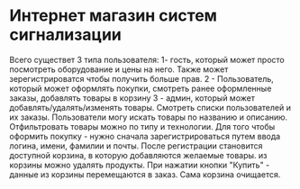 # Интернет магазин систем сигнализации
Всего существет 3 типа пользователя:
1- гость, который может просто посмотреть оборудование и цены на него. Также может зерегистрироватся чтобы получить больше прав.
2 - Пользователь, который может оформлять покупки, смотреть ранее оформленные заказы, добавлять товары в корзину
3 -  админ, который может добавлять/удалять/изменять товары. Смотреть списки пользователей и их заказы.
Пользователи могу искать товары по названию и описанию.
Отфильтровать товары можно по типу и технологии.
Для того чтобы оформить покупку - нужно сначала зарегистрироваться путем ввода логина, имени, фамилии и почты. 
После регистрации становится доступной корзина, в которую добавляются желаемые товары. из корзины можно удалять продукты. При нажатии кнопки "Купить" - данные из корзины перемещаются в заказ. Сама корзина очищается.
